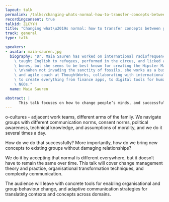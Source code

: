 ```yaml
---
layout: talk
permalink: /talks/changing-whats-normal-how-to-transfer-concepts-between-groups
recordingconsent: true
talkid: ZLCYYH
title: "Changing what\u2019s normal: how to transfer concepts between groups"
track: general
type: talk

speakers:
- avatar: maia-sauren.jpg
  biography: "Dr. Maia Sauren has worked on international radiofrequency safety standards,\
    \ taught English to refugees, performed in the circus, and licked a lot of dinosaur\
    \ bones, but she seems to be best known for creating the Hipster Map of Melbourne.\
    \ \n\nWhen not invading the sanctity of fossils, she works as a business analyst\
    \ and agile coach at ThoughtWorks, collaborating with international software teams\
    \ to create everything from finance apps, to digital tools for humanitarian medical\
    \ NGOs."
  name: Maia Sauren

abstract: | 
      This talk focuses on how to change people’s minds, and successfully introduce new concepts to groups and individuals without damaging relationships.
---
```


o-cultures - adjacent work teams, different arms of the family. We navigate groups with different communication norms, consent norms, political awareness, technical knowledge, and assumptions of morality, and we do it several times a day. 

How do we do that successfully? More importantly, how do we bring new concepts to existing groups without damaging relationships? 

We do it by accepting that normal is different everywhere, but it doesn’t have to remain the same over time. This talk will cover change management theory and practice, organisational transformation techniques, and complexity communication.

The audience will leave with concrete tools for enabling organisational and group behaviour change, and adaptive communication strategies for translating contexts and concepts across domains.
